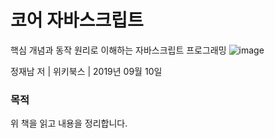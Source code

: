 # 코어 자바스크립트
핵심 개념과 동작 원리로 이해하는 자바스크립트 프로그래밍
![image](https://user-images.githubusercontent.com/23151595/169698729-7f9ec4cb-4119-4fa4-bf63-3d380378d8d4.png)

정재남 저 | 위키북스 | 2019년 09월 10일

### 목적
위 책을 읽고 내용을 정리합니다.
